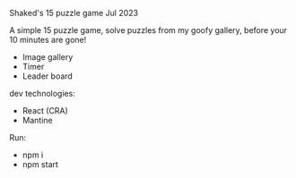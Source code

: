 Shaked's 15 puzzle game 
Jul 2023

A simple 15 puzzle game, solve puzzles from my goofy gallery, before your 10 minutes are gone!

- Image gallery
- Timer
- Leader board

dev technologies:
- React (CRA)
- Mantine

Run:
- npm i
- npm start
